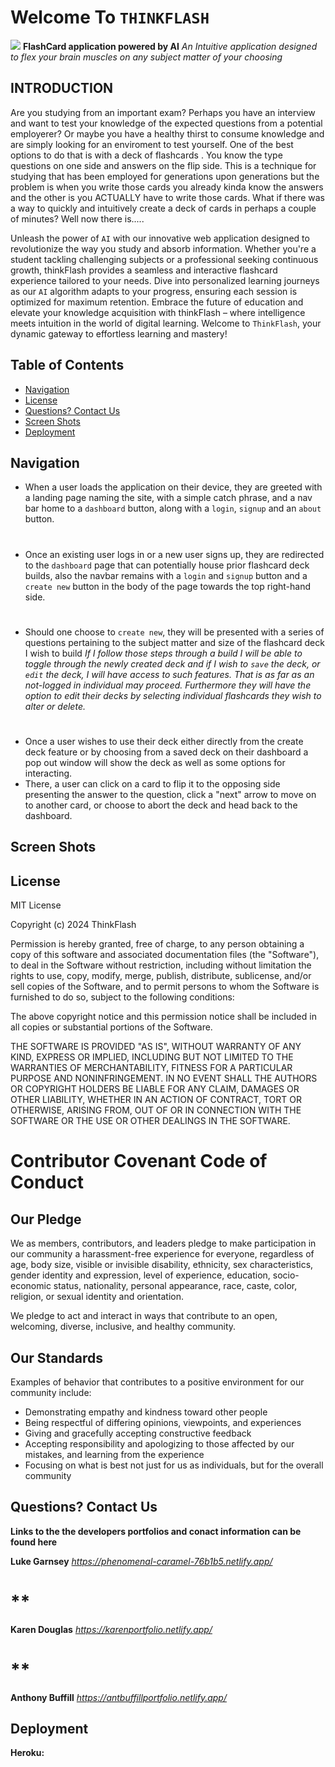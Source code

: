 # Welcome To `THINKFLASH`
![](https://img.shields.io/badge/javascript-MIT-blue)
**FlashCard application powered by AI**
*An Intuitive application designed to flex your brain muscles on any subject matter of your choosing*

## INTRODUCTION

Are you studying from an important exam?  Perhaps you have an interview and want to test your knowledge of the expected questions from a potential employerer?  Or maybe you have a healthy thirst to consume knowledge and are simply looking for an enviroment to test yourself.  One of the best options to do that is with a deck of flashcards .  You know the type questions on one side and answers on the flip side.  This is a technique for studying that has been employed for generations upon generations but the problem is when you write those cards you already kinda know the answers and the other is you ACTUALLY have to write those cards.  What if there was a way to quickly and intuitively create a deck of cards in perhaps a couple of minutes?  Well now there is.....

 Unleash the power of `AI` with our innovative web application designed to revolutionize the way you study and absorb information. Whether you're a student tackling challenging subjects or a professional seeking continuous growth, thinkFlash provides a seamless and interactive flashcard experience tailored to your needs. Dive into personalized learning journeys as our `AI` algorithm adapts to your progress, ensuring each session is optimized for maximum retention. Embrace the future of education and elevate your knowledge acquisition with thinkFlash – where intelligence meets intuition in the world of digital learning.  Welcome to `ThinkFlash`, your dynamic gateway to effortless learning and mastery!

 ## Table of Contents 

- [Navigation](#navigation)
- [License](#license)
- [Questions? Contact Us](#questions-contact-us)
- [Screen Shots](#screen-shots)
- [Deployment](#deployment)


 ## Navigation

 - When a user loads the application on their device, they are greeted with a landing page naming the site, with a simple catch phrase, and a nav bar home to a `dashboard` button, along with a `login`, `signup` and an `about` button.
 # 
 - Once an existing user logs in or a new user signs up, they are redirected to  the `dashboard` page that can potentially house prior flashcard deck builds, also the navbar remains with a `login` and `signup` button and a `create new` button in the body of the page towards the top right-hand side.
 #
 - Should one choose to `create new`, they will be presented with a series of questions pertaining to the subject matter and size of the flashcard deck I wish to build
 *If I follow those steps through a build I will be able to toggle through the newly created deck and if I wish to `save` the deck, or `edit` the deck, I will have access to such features. That is as far as an not-logged in individual may proceed.*
 *Furthermore they will have the option to edit their decks by selecting individual flashcards they wish to alter or delete.*
 #
 - Once a user wishes to use their deck either directly from the create deck feature or by choosing from a saved deck on their dashboard a pop out window will show the deck as well as some options for interacting.
 - There, a user can click on a card to flip it to the opposing side presenting the answer to the question, click a "next" arrow to move on to another card, or choose to abort the deck and head back to the dashboard.  

 ## Screen Shots



 ## License

 MIT License

Copyright (c) 2024 ThinkFlash

Permission is hereby granted, free of charge, to any person obtaining a copy
of this software and associated documentation files (the "Software"), to deal
in the Software without restriction, including without limitation the rights
to use, copy, modify, merge, publish, distribute, sublicense, and/or sell
copies of the Software, and to permit persons to whom the Software is
furnished to do so, subject to the following conditions:

The above copyright notice and this permission notice shall be included in all
copies or substantial portions of the Software.

THE SOFTWARE IS PROVIDED "AS IS", WITHOUT WARRANTY OF ANY KIND, EXPRESS OR
IMPLIED, INCLUDING BUT NOT LIMITED TO THE WARRANTIES OF MERCHANTABILITY,
FITNESS FOR A PARTICULAR PURPOSE AND NONINFRINGEMENT. IN NO EVENT SHALL THE
AUTHORS OR COPYRIGHT HOLDERS BE LIABLE FOR ANY CLAIM, DAMAGES OR OTHER
LIABILITY, WHETHER IN AN ACTION OF CONTRACT, TORT OR OTHERWISE, ARISING FROM,
OUT OF OR IN CONNECTION WITH THE SOFTWARE OR THE USE OR OTHER DEALINGS IN THE
SOFTWARE.

# Contributor Covenant Code of Conduct

## Our Pledge

We as members, contributors, and leaders pledge to make participation in our
community a harassment-free experience for everyone, regardless of age, body
size, visible or invisible disability, ethnicity, sex characteristics, gender
identity and expression, level of experience, education, socio-economic status,
nationality, personal appearance, race, caste, color, religion, or sexual
identity and orientation.

We pledge to act and interact in ways that contribute to an open, welcoming,
diverse, inclusive, and healthy community.

## Our Standards

Examples of behavior that contributes to a positive environment for our
community include:

* Demonstrating empathy and kindness toward other people
* Being respectful of differing opinions, viewpoints, and experiences
* Giving and gracefully accepting constructive feedback
* Accepting responsibility and apologizing to those affected by our mistakes,
  and learning from the experience
* Focusing on what is best not just for us as individuals, but for the overall
  community


## Questions? Contact Us
**Links to the the developers portfolios and conact information can be found here**

**Luke Garnsey**
*https://phenomenal-caramel-76b1b5.netlify.app/*
# **
**Karen Douglas**
*https://karenportfolio.netlify.app/*
# **
**Anthony Buffill**
*https://antbuffillportfolio.netlify.app/*

## Deployment
**Heroku:**
